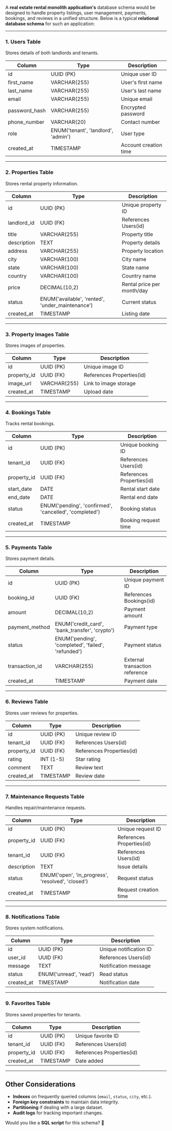 A **real estate rental monolith application's** database schema would be designed to handle property listings, user management, payments, bookings, and reviews in a unified structure. Below is a typical **relational database schema** for such an application:

---

### **1. Users Table**
Stores details of both landlords and tenants.

| Column         | Type         | Description |
|---------------|-------------|-------------|
| id           | UUID (PK) | Unique user ID |
| first_name   | VARCHAR(255) | User's first name |
| last_name    | VARCHAR(255) | User's last name |
| email        | VARCHAR(255) | Unique email |
| password_hash | VARCHAR(255) | Encrypted password |
| phone_number | VARCHAR(20) | Contact number |
| role         | ENUM('tenant', 'landlord', 'admin') | User type |
| created_at   | TIMESTAMP | Account creation time |

---

### **2. Properties Table**
Stores rental property information.

| Column       | Type         | Description |
|-------------|-------------|-------------|
| id         | UUID (PK) | Unique property ID |
| landlord_id | UUID (FK) | References Users(id) |
| title      | VARCHAR(255) | Property title |
| description | TEXT | Property details |
| address    | VARCHAR(255) | Property location |
| city       | VARCHAR(100) | City name |
| state      | VARCHAR(100) | State name |
| country    | VARCHAR(100) | Country name |
| price      | DECIMAL(10,2) | Rental price per month/day |
| status     | ENUM('available', 'rented', 'under_maintenance') | Current status |
| created_at | TIMESTAMP | Listing date |

---

### **3. Property Images Table**
Stores images of properties.

| Column       | Type         | Description |
|-------------|-------------|-------------|
| id         | UUID (PK) | Unique image ID |
| property_id | UUID (FK) | References Properties(id) |
| image_url  | VARCHAR(255) | Link to image storage |
| created_at | TIMESTAMP | Upload date |

---

### **4. Bookings Table**
Tracks rental bookings.

| Column       | Type         | Description |
|-------------|-------------|-------------|
| id         | UUID (PK) | Unique booking ID |
| tenant_id  | UUID (FK) | References Users(id) |
| property_id | UUID (FK) | References Properties(id) |
| start_date | DATE | Rental start date |
| end_date   | DATE | Rental end date |
| status     | ENUM('pending', 'confirmed', 'cancelled', 'completed') | Booking status |
| created_at | TIMESTAMP | Booking request time |

---

### **5. Payments Table**
Stores payment details.

| Column       | Type         | Description |
|-------------|-------------|-------------|
| id         | UUID (PK) | Unique payment ID |
| booking_id | UUID (FK) | References Bookings(id) |
| amount     | DECIMAL(10,2) | Payment amount |
| payment_method | ENUM('credit_card', 'bank_transfer', 'crypto') | Payment type |
| status     | ENUM('pending', 'completed', 'failed', 'refunded') | Payment status |
| transaction_id | VARCHAR(255) | External transaction reference |
| created_at | TIMESTAMP | Payment date |

---

### **6. Reviews Table**
Stores user reviews for properties.

| Column       | Type         | Description |
|-------------|-------------|-------------|
| id         | UUID (PK) | Unique review ID |
| tenant_id  | UUID (FK) | References Users(id) |
| property_id | UUID (FK) | References Properties(id) |
| rating     | INT (1-5) | Star rating |
| comment    | TEXT | Review text |
| created_at | TIMESTAMP | Review date |

---

### **7. Maintenance Requests Table**
Handles repair/maintenance requests.

| Column       | Type         | Description |
|-------------|-------------|-------------|
| id         | UUID (PK) | Unique request ID |
| property_id | UUID (FK) | References Properties(id) |
| tenant_id  | UUID (FK) | References Users(id) |
| description | TEXT | Issue details |
| status     | ENUM('open', 'in_progress', 'resolved', 'closed') | Request status |
| created_at | TIMESTAMP | Request creation time |

---

### **8. Notifications Table**
Stores system notifications.

| Column       | Type         | Description |
|-------------|-------------|-------------|
| id         | UUID (PK) | Unique notification ID |
| user_id    | UUID (FK) | References Users(id) |
| message    | TEXT | Notification message |
| status     | ENUM('unread', 'read') | Read status |
| created_at | TIMESTAMP | Notification date |

---

### **9. Favorites Table**
Stores saved properties for tenants.

| Column       | Type         | Description |
|-------------|-------------|-------------|
| id         | UUID (PK) | Unique favorite ID |
| tenant_id  | UUID (FK) | References Users(id) |
| property_id | UUID (FK) | References Properties(id) |
| created_at | TIMESTAMP | Date added |

---

## **Other Considerations**
- **Indexes** on frequently queried columns (`email`, `status`, `city`, etc.).
- **Foreign key constraints** to maintain data integrity.
- **Partitioning** if dealing with a large dataset.
- **Audit logs** for tracking important changes.

Would you like a **SQL script** for this schema? 🚀